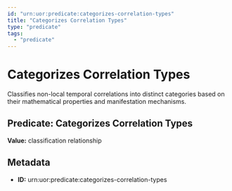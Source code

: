 ```yaml
---
id: "urn:uor:predicate:categorizes-correlation-types"
title: "Categorizes Correlation Types"
type: "predicate"
tags:
  - "predicate"
---
```


# Categorizes Correlation Types

Classifies non-local temporal correlations into distinct categories based on their mathematical properties and manifestation mechanisms.

## Predicate: Categorizes Correlation Types

**Value:** classification relationship

## Metadata

- **ID:** urn:uor:predicate:categorizes-correlation-types
